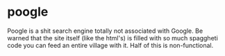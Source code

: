 # poogle
Poogle is a shit search engine totally not associated with Google.
Be warned that the site itself (like the html's) is filled with so much spaggheti code you can feed an entire village with it.
Half of this is non-functional.
